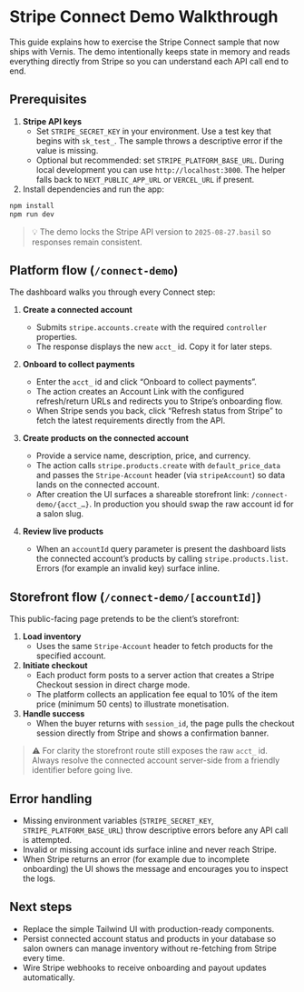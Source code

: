 # Stripe Connect Demo Walkthrough

This guide explains how to exercise the Stripe Connect sample that now ships with Vernis. The demo intentionally keeps state in memory and reads everything directly from Stripe so you can understand each API call end to end.

## Prerequisites

1. **Stripe API keys**
   - Set `STRIPE_SECRET_KEY` in your environment. Use a test key that begins with `sk_test_`. The sample throws a descriptive error if the value is missing.
   - Optional but recommended: set `STRIPE_PLATFORM_BASE_URL`. During local development you can use `http://localhost:3000`. The helper falls back to `NEXT_PUBLIC_APP_URL` or `VERCEL_URL` if present.
2. Install dependencies and run the app:

```bash
npm install
npm run dev
```

> 💡 The demo locks the Stripe API version to `2025-08-27.basil` so responses remain consistent.

## Platform flow (`/connect-demo`)

The dashboard walks you through every Connect step:

1. **Create a connected account**
   - Submits `stripe.accounts.create` with the required `controller` properties.
   - The response displays the new `acct_` id. Copy it for later steps.

2. **Onboard to collect payments**
   - Enter the `acct_` id and click “Onboard to collect payments”.
   - The action creates an Account Link with the configured refresh/return URLs and redirects you to Stripe’s onboarding flow.
   - When Stripe sends you back, click “Refresh status from Stripe” to fetch the latest requirements directly from the API.

3. **Create products on the connected account**
   - Provide a service name, description, price, and currency.
   - The action calls `stripe.products.create` with `default_price_data` and passes the `Stripe-Account` header (via `stripeAccount`) so data lands on the connected account.
   - After creation the UI surfaces a shareable storefront link: `/connect-demo/{acct_…}`. In production you should swap the raw account id for a salon slug.

4. **Review live products**
   - When an `accountId` query parameter is present the dashboard lists the connected account’s products by calling `stripe.products.list`. Errors (for example an invalid key) surface inline.

## Storefront flow (`/connect-demo/[accountId]`)

This public-facing page pretends to be the client’s storefront:

1. **Load inventory**
   - Uses the same `Stripe-Account` header to fetch products for the specified account.
2. **Initiate checkout**
   - Each product form posts to a server action that creates a Stripe Checkout session in direct charge mode.
   - The platform collects an application fee equal to 10% of the item price (minimum 50 cents) to illustrate monetisation.
3. **Handle success**
   - When the buyer returns with `session_id`, the page pulls the checkout session directly from Stripe and shows a confirmation banner.

> ⚠️ For clarity the storefront route still exposes the raw `acct_` id. Always resolve the connected account server-side from a friendly identifier before going live.

## Error handling

- Missing environment variables (`STRIPE_SECRET_KEY`, `STRIPE_PLATFORM_BASE_URL`) throw descriptive errors before any API call is attempted.
- Invalid or missing account ids surface inline and never reach Stripe.
- When Stripe returns an error (for example due to incomplete onboarding) the UI shows the message and encourages you to inspect the logs.

## Next steps

- Replace the simple Tailwind UI with production-ready components.
- Persist connected account status and products in your database so salon owners can manage inventory without re-fetching from Stripe every time.
- Wire Stripe webhooks to receive onboarding and payout updates automatically.
